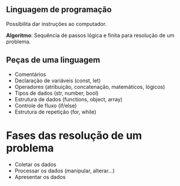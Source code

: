 ## Linguagem de programação
Possibilita dar instruções ao computador.

**Algoritmo**: Sequência de passos lógica e finita para resolução de um problema.

## Peças de uma linguagem
- Comentários
- Declaração de variáveis (const, let)
- Operadores (atribuição, concatenação, matemáticos, lógicos)
- Tipos de dados (str, number, bool)
- Estrutura de dados (functions, object, array)
- Controle de fluxo (if/else)
- Estrutura de repetição (for, while)

# Fases das resolução de um problema
- Coletar os dados
- Processar os dados (manipular, alterar...)
- Apresentar os dados